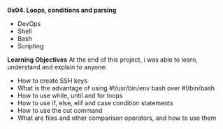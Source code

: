 **0x04. Loops, conditions and parsing**

* DevOps
* Shell
* Bash
* Scripting

**Learning Objectives**
At the end of this project, i was able to learn, understand and explain to anyone:

* How to create SSH keys
* What is the advantage of using #!/usr/bin/env bash over #!/bin/bash
* How to use while, until and for loops
* How to use if, else, elif and case condition statements
* How to use the cut command
* What are files and other comparison operators, and how to use them
